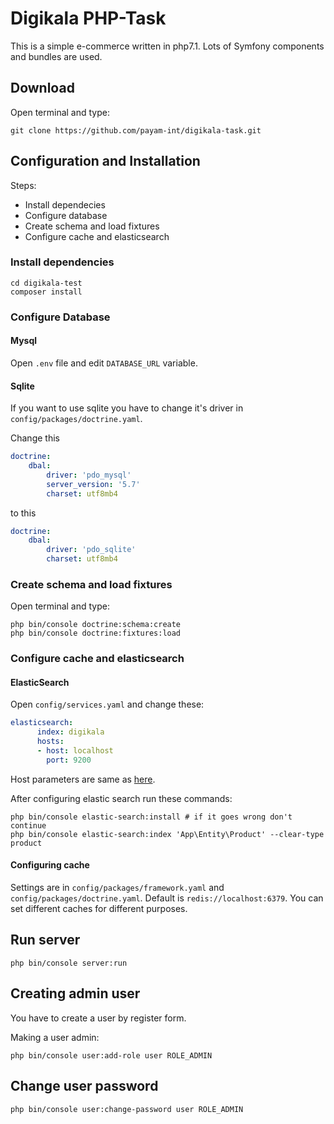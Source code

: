 # Digikala PHP-Task

This is a simple e-commerce written in php7.1. Lots of Symfony components and bundles are used.

## Download
Open terminal and type:
```
git clone https://github.com/payam-int/digikala-task.git
```

## Configuration and Installation
Steps:
- Install dependecies
- Configure database
- Create schema and load fixtures
- Configure cache and elasticsearch
### Install dependencies
```
cd digikala-test
composer install
```

### Configure Database

#### Mysql
Open `.env` file and edit `DATABASE_URL` variable.
#### Sqlite
If you want to use sqlite you have to change it's driver in `config/packages/doctrine.yaml`.

Change this
```yaml
doctrine:
    dbal:
        driver: 'pdo_mysql'
        server_version: '5.7'
        charset: utf8mb4
```
to this

```yaml
doctrine:
    dbal:
        driver: 'pdo_sqlite'
        charset: utf8mb4
```

### Create schema and load fixtures
Open terminal and type:
```
php bin/console doctrine:schema:create
php bin/console doctrine:fixtures:load
```

### Configure cache and elasticsearch
#### ElasticSearch
Open `config/services.yaml` and change these:
```yaml
elasticsearch:
      index: digikala
      hosts:
      - host: localhost
        port: 9200
```
Host parameters are same as [here](https://www.elastic.co/guide/en/elasticsearch/client/php-api/current/_configuration.html).

After configuring elastic search run these commands:
```
php bin/console elastic-search:install # if it goes wrong don't continue
php bin/console elastic-search:index 'App\Entity\Product' --clear-type product
``` 

#### Configuring cache
Settings are in `config/packages/framework.yaml` and `config/packages/doctrine.yaml`.
Default is `redis://localhost:6379`. You can set different caches for different purposes.

## Run server
```
php bin/console server:run
```

## Creating admin user
You have to create a user by register form.

Making a user admin:
```
php bin/console user:add-role user ROLE_ADMIN
```

## Change user password
```
php bin/console user:change-password user ROLE_ADMIN
```

